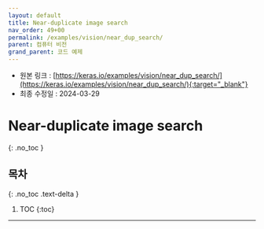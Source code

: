 ```yaml
---
layout: default
title: Near-duplicate image search
nav_order: 49+00
permalink: /examples/vision/near_dup_search/
parent: 컴퓨터 비전
grand_parent: 코드 예제
---
```


* 원본 링크 : [https://keras.io/examples/vision/near_dup_search/](https://keras.io/examples/vision/near_dup_search/){:target="_blank"}
* 최종 수정일 : 2024-03-29

# Near-duplicate image search
{: .no_toc }

## 목차
{: .no_toc .text-delta }

1. TOC
{:toc}

---
